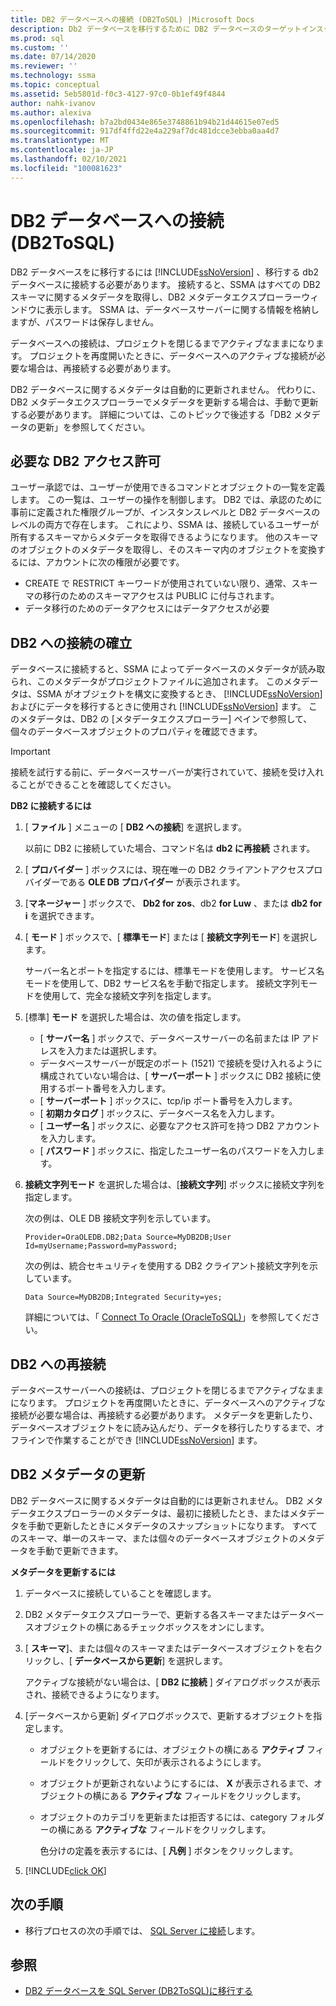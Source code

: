 ```yaml
---
title: DB2 データベースへの接続 (DB2ToSQL) |Microsoft Docs
description: Db2 データベースを移行するために DB2 データベースのターゲットインスタンスに接続する方法について説明します。 SSMA は、すべての DB2 スキーマに関するメタデータを取得します。
ms.prod: sql
ms.custom: ''
ms.date: 07/14/2020
ms.reviewer: ''
ms.technology: ssma
ms.topic: conceptual
ms.assetid: 5eb5801d-f0c3-4127-97c0-0b1ef49f4844
author: nahk-ivanov
ms.author: alexiva
ms.openlocfilehash: b7a2bd0434e865e3748861b94b21d44615e07ed5
ms.sourcegitcommit: 917df4ffd22e4a229af7dc481dcce3ebba0aa4d7
ms.translationtype: MT
ms.contentlocale: ja-JP
ms.lasthandoff: 02/10/2021
ms.locfileid: "100081623"
---
```

# <a name="connecting-to-db2-database-db2tosql"></a>DB2 データベースへの接続 (DB2ToSQL)

DB2 データベースをに移行するには [!INCLUDE[ssNoVersion](../../includes/ssnoversion-md.md)] 、移行する db2 データベースに接続する必要があります。 接続すると、SSMA はすべての DB2 スキーマに関するメタデータを取得し、DB2 メタデータエクスプローラーウィンドウに表示します。 SSMA は、データベースサーバーに関する情報を格納しますが、パスワードは保存しません。

データベースへの接続は、プロジェクトを閉じるまでアクティブなままになります。 プロジェクトを再度開いたときに、データベースへのアクティブな接続が必要な場合は、再接続する必要があります。

DB2 データベースに関するメタデータは自動的に更新されません。 代わりに、DB2 メタデータエクスプローラーでメタデータを更新する場合は、手動で更新する必要があります。 詳細については、このトピックで後述する「DB2 メタデータの更新」を参照してください。

## <a name="required-db2-permissions"></a>必要な DB2 アクセス許可

ユーザー承認では、ユーザーが使用できるコマンドとオブジェクトの一覧を定義します。 この一覧は、ユーザーの操作を制御します。 DB2 では、承認のために事前に定義された権限グループが、インスタンスレベルと DB2 データベースのレベルの両方で存在します。 これにより、SSMA は、接続しているユーザーが所有するスキーマからメタデータを取得できるようになります。 他のスキーマのオブジェクトのメタデータを取得し、そのスキーマ内のオブジェクトを変換するには、アカウントに次の権限が必要です。

- CREATE で RESTRICT キーワードが使用されていない限り、通常、スキーマの移行のためのスキーマアクセスは PUBLIC に付与されます。
- データ移行のためのデータアクセスにはデータアクセスが必要

## <a name="establishing-a-connection-to-db2"></a>DB2 への接続の確立

データベースに接続すると、SSMA によってデータベースのメタデータが読み取られ、このメタデータがプロジェクトファイルに追加されます。 このメタデータは、SSMA がオブジェクトを構文に変換するとき、 [!INCLUDE[ssNoVersion](../../includes/ssnoversion-md.md)] およびにデータを移行するときに使用され [!INCLUDE[ssNoVersion](../../includes/ssnoversion-md.md)] ます。 このメタデータは、DB2 の [メタデータエクスプローラー] ペインで参照して、個々のデータベースオブジェクトのプロパティを確認できます。  

> [!IMPORTANT]
> 接続を試行する前に、データベースサーバーが実行されていて、接続を受け入れることができることを確認してください。

**DB2 に接続するには**

1. [ **ファイル** ] メニューの [ **DB2 への接続**] を選択します。

   以前に DB2 に接続していた場合、コマンド名は **db2 に再接続** されます。

2. [ **プロバイダー** ] ボックスには、現在唯一の DB2 クライアントアクセスプロバイダーである **OLE DB プロバイダー** が表示されます。

3. [**マネージャー** ] ボックスで、 **Db2 for zos**、db2 **for Luw** 、または **db2 for i** を選択できます。

4. [ **モード** ] ボックスで、[ **標準モード**] または [ **接続文字列モード**] を選択します。

   サーバー名とポートを指定するには、標準モードを使用します。 サービス名モードを使用して、DB2 サービス名を手動で指定します。 接続文字列モードを使用して、完全な接続文字列を指定します。

5. [標準] **モード** を選択した場合は、次の値を指定します。

   - [ **サーバー名** ] ボックスで、データベースサーバーの名前または IP アドレスを入力または選択します。
   - データベースサーバーが既定のポート (1521) で接続を受け入れるように構成されていない場合は、[ **サーバーポート** ] ボックスに DB2 接続に使用するポート番号を入力します。
   - [ **サーバーポート** ] ボックスに、tcp/ip ポート番号を入力します。
   - [ **初期カタログ** ] ボックスに、データベース名を入力します。
   - [ **ユーザー名** ] ボックスに、必要なアクセス許可を持つ DB2 アカウントを入力します。
   - [ **パスワード** ] ボックスに、指定したユーザー名のパスワードを入力します。

6. **接続文字列モード** を選択した場合は、[**接続文字列**] ボックスに接続文字列を指定します。

   次の例は、OLE DB 接続文字列を示しています。

   `Provider=OraOLEDB.DB2;Data Source=MyDB2DB;User Id=myUsername;Password=myPassword;`

   次の例は、統合セキュリティを使用する DB2 クライアント接続文字列を示しています。
  
   `Data Source=MyDB2DB;Integrated Security=yes;`

   詳細については、「 [Connect To Oracle &#40;OracleToSQL&#41;](../../ssma/oracle/connect-to-oracle-oracletosql.md)」を参照してください。
  
## <a name="reconnecting-to-db2"></a>DB2 への再接続

データベースサーバーへの接続は、プロジェクトを閉じるまでアクティブなままになります。 プロジェクトを再度開いたときに、データベースへのアクティブな接続が必要な場合は、再接続する必要があります。 メタデータを更新したり、データベースオブジェクトをに読み込んだり、データを移行したりするまで、オフラインで作業することができ [!INCLUDE[ssNoVersion](../../includes/ssnoversion-md.md)] ます。

## <a name="refreshing-db2-metadata"></a>DB2 メタデータの更新

DB2 データベースに関するメタデータは自動的には更新されません。 DB2 メタデータエクスプローラーのメタデータは、最初に接続したとき、またはメタデータを手動で更新したときにメタデータのスナップショットになります。 すべてのスキーマ、単一のスキーマ、または個々のデータベースオブジェクトのメタデータを手動で更新できます。

**メタデータを更新するには**

1. データベースに接続していることを確認します。
2. DB2 メタデータエクスプローラーで、更新する各スキーマまたはデータベースオブジェクトの横にあるチェックボックスをオンにします。
3. [ **スキーマ**]、または個々のスキーマまたはデータベースオブジェクトを右クリックし、[ **データベースから更新**] を選択します。

   アクティブな接続がない場合は、[ **DB2 に接続** ] ダイアログボックスが表示され、接続できるようになります。
  
4. [データベースから更新] ダイアログボックスで、更新するオブジェクトを指定します。
   - オブジェクトを更新するには、オブジェクトの横にある **アクティブ** フィールドをクリックして、矢印が表示されるようにします。
   - オブジェクトが更新されないようにするには、 **X** が表示されるまで、オブジェクトの横にある **アクティブな** フィールドをクリックします。
   - オブジェクトのカテゴリを更新または拒否するには、category フォルダーの横にある **アクティブな** フィールドをクリックします。

     色分けの定義を表示するには、[ **凡例** ] ボタンをクリックします。

5. [!INCLUDE[click OK](../../includes/clickok-md.md)]

## <a name="next-step"></a>次の手順

- 移行プロセスの次の手順では、 [SQL Server に接続](./connecting-to-sql-server-db2tosql.md)します。

## <a name="see-also"></a>参照

- [DB2 データベースを SQL Server &#40;DB2ToSQL&#41;に移行する ](../../ssma/db2/migrating-db2-databases-to-sql-server-db2tosql.md)